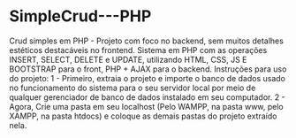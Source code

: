 # SimpleCrud---PHP
Crud simples em PHP - Projeto com foco no backend, sem muitos detalhes estéticos destacáveis no frontend.
Sistema em PHP com as operações INSERT, SELECT, DELETE e UPDATE, utilizando HTML, CSS, JS E BOOTSTRAP para o front, PHP + AJAX para o backend.
Instruções para uso do projeto:
1 - Primeiro, extraia o projeto e importe o banco de dados usado no funcionamento do sistema para o seu  servidor local por meio de qualquer gerenciador de banco de dados
instalado em seu computador.
2 - Agora, Crie uma pasta em seu localhost (Pelo WAMPP, na pasta www, pelo XAMPP, na pasta htdocs) e coloque as demais pastas do projeto extraído nela.
